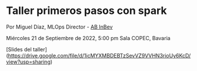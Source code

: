 # Taller primeros pasos con spark

Por Miguel Díaz, MLOps Director - [AB InBev](https://www.ab-inbev.com/)

Miércoles 21 de Septiembre de 2022, 5:00 pm
Sala COPEC, Bavaria

[Slides del taller] (https://drive.google.com/file/d/1icMYXMBDEBTzSevVZ9VVHN3rioUy6KcD/view?usp=sharing)
